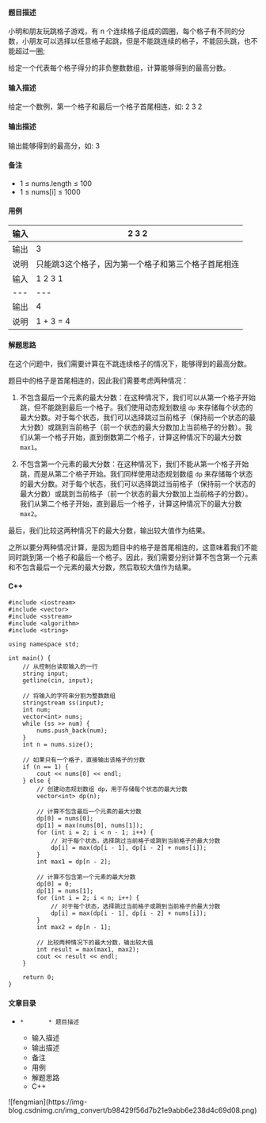 #### 题目描述

小明和朋友玩跳格子游戏，有 n 个连续格子组成的圆圈，每个格子有不同的分数，小朋友可以选择以任意格子起跳，但是不能跳连续的格子，不能回头跳，也不能超过一圈;

给定一个代表每个格子得分的非负整数数组，计算能够得到的最高分数。

#### 输入描述

给定一个数例，第一个格子和最后一个格子首尾相连，如: 2 3 2

#### 输出描述

输出能够得到的最高分，如: 3

#### 备注

  * 1 ≤ nums.length ≤ 100
  * 1 ≤ nums[i] ≤ 1000

#### 用例

输入| 2 3 2  
---|---  
输出| 3  
说明| 只能跳3这个格子，因为第一个格子和第三个格子首尾相连  
输入| 1 2 3 1  
---|---  
输出| 4  
说明| 1 + 3 = 4  
  
#### 解题思路

在这个问题中，我们需要计算在不跳连续格子的情况下，能够得到的最高分数。

题目中的格子是首尾相连的，因此我们需要考虑两种情况：

  1. 不包含最后一个元素的最大分数：在这种情况下，我们可以从第一个格子开始跳，但不能跳到最后一个格子。我们使用动态规划数组 `dp` 来存储每个状态的最大分数。对于每个状态，我们可以选择跳过当前格子（保持前一个状态的最大分数）或跳到当前格子（前一个状态的最大分数加上当前格子的分数）。我们从第一个格子开始，直到倒数第二个格子，计算这种情况下的最大分数 `max1`。

  2. 不包含第一个元素的最大分数：在这种情况下，我们不能从第一个格子开始跳，而是从第二个格子开始。我们同样使用动态规划数组 `dp` 来存储每个状态的最大分数。对于每个状态，我们可以选择跳过当前格子（保持前一个状态的最大分数）或跳到当前格子（前一个状态的最大分数加上当前格子的分数）。我们从第二个格子开始，直到最后一个格子，计算这种情况下的最大分数 `max2`。

最后，我们比较这两种情况下的最大分数，输出较大值作为结果。

之所以要分两种情况计算，是因为题目中的格子是首尾相连的，这意味着我们不能同时跳到第一个格子和最后一个格子。因此，我们需要分别计算不包含第一个元素和不包含最后一个元素的最大分数，然后取较大值作为结果。

#### C++

    
    
    #include <iostream>
    #include <vector>
    #include <sstream>
    #include <algorithm>
    #include <string>
    
    using namespace std;
    
    int main() {
        // 从控制台读取输入的一行
        string input;
        getline(cin, input);
    
        // 将输入的字符串分割为整数数组
        stringstream ss(input);
        int num;
        vector<int> nums;
        while (ss >> num) {
            nums.push_back(num);
        }
        int n = nums.size();
    
        // 如果只有一个格子，直接输出该格子的分数
        if (n == 1) {
            cout << nums[0] << endl;
        } else {
            // 创建动态规划数组 dp，用于存储每个状态的最大分数
            vector<int> dp(n);
    
            // 计算不包含最后一个元素的最大分数
            dp[0] = nums[0];
            dp[1] = max(nums[0], nums[1]);
            for (int i = 2; i < n - 1; i++) {
                // 对于每个状态，选择跳过当前格子或跳到当前格子的最大分数
                dp[i] = max(dp[i - 1], dp[i - 2] + nums[i]);
            }
            int max1 = dp[n - 2];
    
            // 计算不包含第一个元素的最大分数
            dp[0] = 0;
            dp[1] = nums[1];
            for (int i = 2; i < n; i++) {
                // 对于每个状态，选择跳过当前格子或跳到当前格子的最大分数
                dp[i] = max(dp[i - 1], dp[i - 2] + nums[i]);
            }
            int max2 = dp[n - 1];
    
            // 比较两种情况下的最大分数，输出较大值
            int result = max(max1, max2);
            cout << result << endl;
        }
    
        return 0;
    }
    
    

#### 文章目录

  *     *       * 题目描述
      * 输入描述
      * 输出描述
      * 备注
      * 用例
      * 解题思路
      * C++

![fengmian](https://img-
blog.csdnimg.cn/img_convert/b98429f56d7b21e9abb6e238d4c69d08.png)

